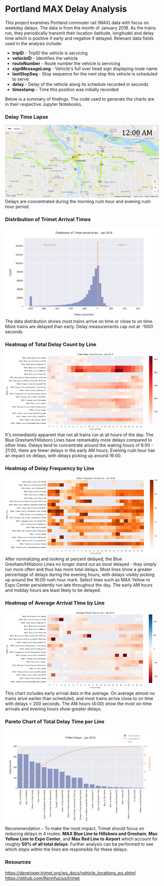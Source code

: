 # Portland MAX Delay Analysis
This project examines Portland commuter rail (MAX) data with focus on weekday delays. The data is from the month of January 2018. As the trains run, they periodically transmit their location (latitude, longitude) and delay time which is positive if early and negative if delayed. Relevant data fields used in the analysis include:
* **tripID** - TripID the vehicle is servicing
* **vehicleID** - Identifies the vehicle
* **routeNumber** - Route number the vehicle is servicing
* **signMessageLong** - Vehicle's full over head sign displaying route name
* **lastStopSeq** - Stop sequence for the next stop this vehicle is scheduled to serve
* **delay** - Delay of the vehicle along its schedule recorded in seconds
* **timestamp** - Time this position was initially recorded

Below is a summary of findings. The code used to generate the charts are in their respective Jupyter Notebooks.

### Delay Time Lapse
![Delay Time-Lapse](/images/hour.gif)  
Delays are concentrated during the morning rush hour and evening rush hour period.

### Distribution of Trimet Arrival Times
![Dist Plot](/images/dist_plot.png)
The data distribution shows most trains arrive on time or close to on time. More trains are delayed than early. Delay measurements cap out at -1000 seconds.

### Heatmap of Total Delay Count by Line
![Heatmap1](/images/count_hm.png)  
It's immediately apparent that not all trains run at all hours of the day. The Blue Gresham/Hillsboro Lines have remarkably more delays compared to other lines. Delays tend to concentrate around the waking hours of 6:00 - 21:00, there are fewer delays in the early AM hours. Evening rush hour has an impact on delays, with delays picking up around 16:00.

### Heatmap of Delay Frequency by Line
![Heatmap2](/images/norm_hm.png)  
After normalizing and looking at percent delayed, the Blue Gresham/Hillsboro Lines no longer stand out as most delayed - they simply run more often and thus has more total delays. Most lines show a greater percentage of delays during the evening hours, with delays visibly picking up around the 16:00 rush hour mark. Select lines such as MAX Yellow to Expo Center persistently run late throughout the day. The early AM hours and midday hours are least likely to be delayed.

### Heatmap of Average Arrival Time by Line
![Heatmap3](/images/avgarrival_hm.png)  
This chart includes early arrival data in the average. On average almost no trains arive earlier than scheduled, and most trains arrive close to on time with delays < 200 seconds. The AM hours (4:00) show the most on-time arrivals and evening hours show greater delays.

### Pareto Chart of Total Delay Time per Line
![Pareto](/images/delays-pareto.png)  
Recommendation - To make the most impact, Trimet should focus on reducing delays in 4 routes: **MAX Blue Line to Hillsboro and Gresham**, **Max Yellow Line to Expo Center**, and **Max Red Line to Airport** which account for roughly **50% of all total delays**. Further analysis can be performed to see which stops within the lines are responsible for these delays.

### Resources
https://developer.trimet.org/ws_docs/vehicle_locations_ws.shtml
https://github.com/Kennfucius/trimet
